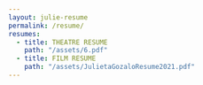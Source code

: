 ```yaml
---
layout: julie-resume
permalink: /resume/
resumes:
  - title: THEATRE RESUME
    path: "/assets/6.pdf"
  - title: FILM RESUME
    path: "/assets/JulietaGozaloResume2021.pdf"
---
```

